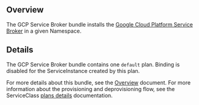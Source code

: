 ## Overview

The GCP Service Broker bundle installs the [Google Cloud Platform Service Broker](https://cloud.google.com/kubernetes-engine/docs/concepts/google-cloud-platform-service-broker) in a given Namespace.

## Details

The GCP Service Broker bundle contains one `default` plan. Binding is disabled for the ServiceInstance created by this plan.  

For more details about this bundle, see the [Overview](https://github.com/kyma-project/bundles/blob/master/bundles/gcp-service-broker-0.0.2/docs/broker/overview.md) document.
For more information about the provisioning and deprovisioning flow, see the ServiceClass [plans details](https://github.com/kyma-project/bundles/blob/master/bundles/gcp-service-broker-0.0.2/docs/broker/plans-details.md) documentation.
